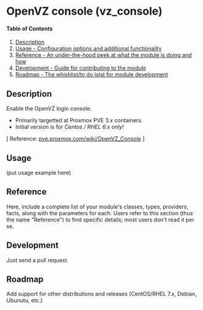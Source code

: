 # OpenVZ console (vz_console)

#### Table of Contents

1. [Description](#description)
1. [Usage - Configuration options and additional functionality](#usage)
1. [Reference - An under-the-hood peek at what the module is doing and how](#reference)
1. [Development - Guide for contributing to the module](#development)
1. [Roadmap - The whishlist/to do loist for module development](#roadmap)

## Description

Enable the OpenVZ login console.

 * Primarily targetted at Proxmox PVE 3.x containers.
 * Initial version is for *Centos / RHEL 6.x only!*

[ Reference: [pve.proxmox.com/wiki/OpenVZ_Console](https://pve.proxmox.com/wiki/OpenVZ_Console) ]

## Usage

(put usage example here)

## Reference

Here, include a complete list of your module's classes, types, providers,
facts, along with the parameters for each. Users refer to this section (thus
the name "Reference") to find specific details; most users don't read it per
se.

## Development

Just send a pull request.

## Roadmap

Add support for other distributions and releases (CentOS/RHEL 7.x, Debian, Ubunutu, etc.)
